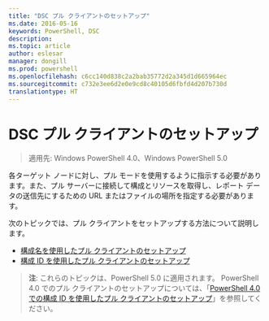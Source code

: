 ```yaml
---
title: "DSC プル クライアントのセットアップ"
ms.date: 2016-05-16
keywords: PowerShell, DSC
description: 
ms.topic: article
author: eslesar
manager: dongill
ms.prod: powershell
ms.openlocfilehash: c6cc140d838c2a2bab35772d2a345d1d665964ec
ms.sourcegitcommit: c732e3ee6d2e0e9cd8c40105d6fbfd4d207b730d
translationtype: HT
---
```

# <a name="setting-up-a-dsc-pull-client"></a>DSC プル クライアントのセットアップ

> 適用先: Windows PowerShell 4.0、Windows PowerShell 5.0

各ターゲット ノードに対し、プル モードを使用するように指示する必要があります。また、プル サーバーに接続して構成とリソースを取得し、レポート データの送信先にするための URL またはファイルの場所を指定する必要があります。


次のトピックでは、プル クライアントをセットアップする方法について説明します。

* [構成名を使用したプル クライアントのセットアップ](pullClientConfigNames.md)
* [構成 ID を使用したプル クライアントのセットアップ](pullClientConfigID.md)

> **注**: これらのトピックは、PowerShell 5.0 に適用されます。 PowerShell 4.0 でのプル クライアントのセットアップについては、「[PowerShell 4.0 での構成 ID を使用したプル クライアントのセットアップ](pullClientConfigID4.md)」を参照してください。

